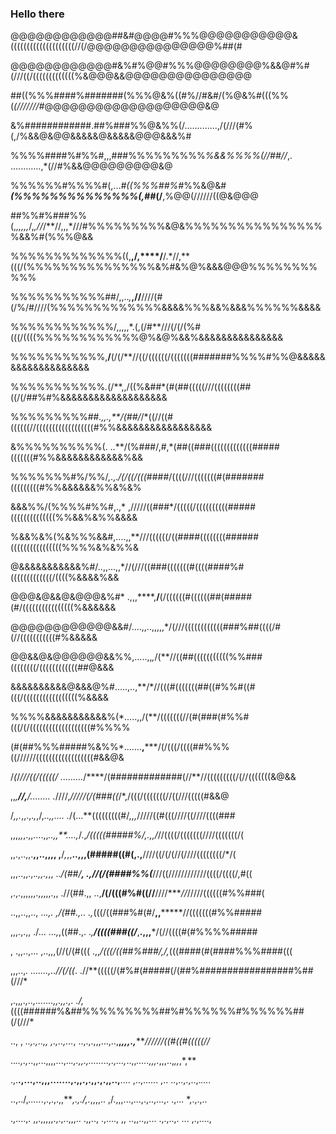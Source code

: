 ### Hello there

@@@@@@@@@@@@##&#@@@@#%%%@@@@@@@@@@@&((((((((((((((((((((//(/@@@@@@@@@@@@@@@%##(#

@@@@@@@@@@@@#&%#%@@#%%%@@@@@@@@%&&@#%#(///((/(((((((((((((%&@@@&&@@@@@@@@@@@@@@@

##((%%%####%#######(%%%@&%((#%//#&#/(%@&%#(((%%(*(///////#*@@@@@@@@@@@@@@@@@@@&@

&%############.##%###%%@&%%(/.............,/(///(#%(,/%&&@&@@&&&&&@&&&&&@@@&&&%#

%%%%####%#%%#,,,###%%%%%%%%%*%&&%%%%(//##//*,.  ............,*(//#%&&@@@@@@@@@&@

%%%%%%#%%%%#(,...*#((%%%##%#*%%&@&#***(%%%%%%%%%%%%%%(,*##(/**,%@@(//////((@&@@@

##%%#%###%%(,*,,,,,*/,*,//*/**//,,,*///#%%%%%%%%%&@&%%%%%%%%%%%%%%%%%&&%#(%%%@&&

%%%%%%%%%%%%%((,**,/,****/**/.*//,**(((/(%%%%%%%%%%%%%%%&%#&%@%&&&@@@%%%%%%%%%%%

%%%%%%%%%%%##/,,..*,***,//**////(#(/%/#////(%%%%%%%%%%%%%&&&&%%%&&%&&&%%%%%%&&&&

%%%%%%%%%%%%/,,,,,*.(,(/#**///(/(/(%#(((/((((%%%%%%%%%%%%@%&@%&&%&&&&&&&&&&&&&&&

%%%%%%%%%%%,****/****(/(/**//((/((((((/(((((((#######%%%%#%%@&&&&&&&&&&&&&&&&&&&

%%%%%%%%%%%*.*(/**,,/((%&##*(#(##(((((///((((((((##((/(/##%#%&&&&&&&&&&&&&&&&&&&

%%%%%%%%%##*.,,.,**/(##/*/*((//((#((((((//((((((((((((((((((#%%&&&&&&&&&&&&&&&&&

&%%%%%%%%%%(. ..**/(%###/,#,*(##((###(((((((((((((#####(((((((#%%&&&&&&&&&&&&%&&

%%%%%%%#%/%%/,.,.*/(/((/(((*####/((((///(((((((#(#######(((((((((#%%&&&&&&%%&%&%

&&&%%/(%%%%#%%#,.,* ,/////((###*/(((((/((((((((((#####((((((((((((((%%&&%&%%&&&&

%&&%&%(%&%%%&&#,....,,**///((((((/((####((((((((######((((((((((((((((%%%%&%&%%&

@&&&&&&&&&&&%#/..,,...,,*//(///((###(((((((#((((####%#(((((((((((((/((((%&&&&%&&

@@@&@&&@&@@@&%#* .,,,****,**/**(/((((((#((((((##(#####(#/((((((((((((((((%&&&&&&

@@@@@@@@@@@@&&#/....,,..,,,,,*/(///((((((((((((###%##((((/#(//(((((((((((#%&&&&&

@@&&@&@@@@@@&&%%,.....,,*,*/(**//((##(((((((((((%%###((((((((/((((((((((((##@&&&

&&&&&&&&&&@&&&@%#.....,..,**/*//(((#(((((((##((#%%#((#(((/(((((((((((((((((%&&&&

%%%%&&&&&&&&&&&%(*.....,,/(**/(((((((//(#(###(#%%#(((/(/(((((((((((((((((((#%%%%

(#(##%%%#####%&%%*.......**,*****/(/(((/((((##%%%((//////((((((((((((((((((#&&@&

/*(*/*///((/(((((/ .........*/****/(#############(//**//(((((((((/(//(((((((&@&&

,,*,******//,****/........ .*////,*/////(/(###((*/*,/(((/(((((((//((///(((((#&&@

/*,,.*,,.,.*,*,/,*..,,.... .*/(...**(((((((((#/*,,,*/////((#(((////((////((((###

,,,,*,*,.,,....,,*..,,**....,*/.,*/(((((#####%/,.,,/*//((((/(((((((////(((((((/(

,,.,..,,.**,,..,,,, ,**/*,*,,**..,,,(#####((#(,.,**////((/(/(//(////((((((((/*/(

,,,..,,.,.*.,,.,*,, ..*/(##/**, .,//(/(####%%(***///((////////////((((/((((/,#((

,.,.,,,,,,.,,,,,.,,  .//(##.,, ..,**/(/(((#%#((//**////****//*/////((((((#%%###(

..,,..,,.., ..*.,.   ,/(##.,.. .,*(((/((###%#(#/****,,*********//(((((((#%%#####

,,,.,.,, ./... ...*,*,((##.,.  .*,**/((((###((/***,**.,,,***/(//((((#(#%%%%#####

, .,,..,... ,..,,,(//(/(#(((  .,,*/(((/((##%###/***,/*,*(((####(#(####%%%####(((

,,,..,*. .......,..//(/((*. .//**(((((/(#%#(#####(/(##%#################%##(///*

,.,,*,.,..,.......,,.,,.,. ./,*((((######%&##%%%%%%%%%##%#%%%%%%#%%%%%%##(/(///*

.., , *..,.,..,, ,.,..,...*, ..,.,.,,,...,..,**,*,,,.,******//////((#((#(((((//*

..*..,.,*..,,...,,,,...,..*.,.,,.,........,.,...,*..,,*.....,,,.*,,,..,*,,*,*,**

.,.**.,...,..,,,.......,.,,.,.,,.,.,,..,**.... ,..,...... ,.. ..,..,.,..,.*....*

..,../,*.....*.,.,.,.,,***,.,./,.*,,,,.. ,/.,,,...,...,.,..,...,. .,... *,.,.,..

.,....,. ,,.,,,,,.,.,..,,,.. .,,.., .,...., ,, ..,,..,,... .,.,..,. ... ,.,....,
